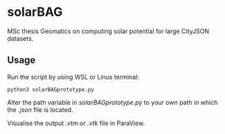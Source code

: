 # solarBAG
MSc thesis Geomatics on computing solar potential for large CityJSON datasets.

## Usage

Run the script by using WSL or Linus terminal:
```
python3 solarBAGprototype.py
```

Alter the path variable in *solarBAGprototype.py* to your own path in which the *.json* file is located.

Visualise the output *.vtm* or *.vtk* file in ParaView.
